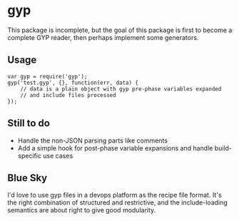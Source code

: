 gyp
===

This package is incomplete, but the goal of this package is first to become a
complete GYP reader, then perhaps implement some generators.

Usage
-----

    var gyp = require('gyp');
    gyp('test.gyp', {}, function(err, data) {
        // data is a plain object with gyp pre-phase variables expanded
        // and include files processed
    });

Still to do
-----------

* Handle the non-JSON parsing parts like comments
* Add a simple hook for post-phase variable expansions and handle build-specific use cases

Blue Sky
--------

I'd love to use gyp files in a devops platform as the recipe file format. It's
the right combination of structured and restrictive, and the include-loading
semantics are about right to give good modularity.
